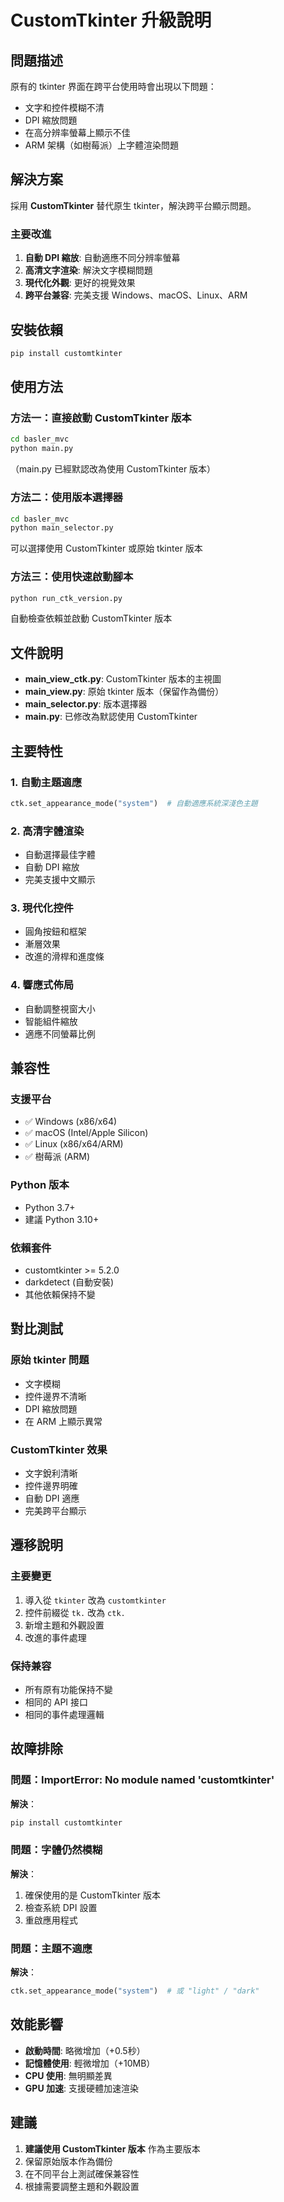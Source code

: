 # CustomTkinter 升級說明

## 問題描述

原有的 tkinter 界面在跨平台使用時會出現以下問題：
- 文字和控件模糊不清
- DPI 縮放問題
- 在高分辨率螢幕上顯示不佳
- ARM 架構（如樹莓派）上字體渲染問題

## 解決方案

採用 **CustomTkinter** 替代原生 tkinter，解決跨平台顯示問題。

### 主要改進

1. **自動 DPI 縮放**: 自動適應不同分辨率螢幕
2. **高清文字渲染**: 解決文字模糊問題  
3. **現代化外觀**: 更好的視覺效果
4. **跨平台兼容**: 完美支援 Windows、macOS、Linux、ARM

## 安裝依賴

```bash
pip install customtkinter
```

## 使用方法

### 方法一：直接啟動 CustomTkinter 版本
```bash
cd basler_mvc
python main.py
```
（main.py 已經默認改為使用 CustomTkinter 版本）

### 方法二：使用版本選擇器
```bash
cd basler_mvc
python main_selector.py
```
可以選擇使用 CustomTkinter 或原始 tkinter 版本

### 方法三：使用快速啟動腳本
```bash
python run_ctk_version.py
```
自動檢查依賴並啟動 CustomTkinter 版本

## 文件說明

- **main_view_ctk.py**: CustomTkinter 版本的主視圖
- **main_view.py**: 原始 tkinter 版本（保留作為備份）
- **main_selector.py**: 版本選擇器
- **main.py**: 已修改為默認使用 CustomTkinter

## 主要特性

### 1. 自動主題適應
```python
ctk.set_appearance_mode("system")  # 自動適應系統深淺色主題
```

### 2. 高清字體渲染
- 自動選擇最佳字體
- 自動 DPI 縮放
- 完美支援中文顯示

### 3. 現代化控件
- 圓角按鈕和框架
- 漸層效果
- 改進的滑桿和進度條

### 4. 響應式佈局
- 自動調整視窗大小
- 智能組件縮放
- 適應不同螢幕比例

## 兼容性

### 支援平台
- ✅ Windows (x86/x64)
- ✅ macOS (Intel/Apple Silicon)  
- ✅ Linux (x86/x64/ARM)
- ✅ 樹莓派 (ARM)

### Python 版本
- Python 3.7+
- 建議 Python 3.10+

### 依賴套件
- customtkinter >= 5.2.0
- darkdetect (自動安裝)
- 其他依賴保持不變

## 對比測試

### 原始 tkinter 問題
- 文字模糊
- 控件邊界不清晰  
- DPI 縮放問題
- 在 ARM 上顯示異常

### CustomTkinter 效果
- 文字銳利清晰
- 控件邊界明確
- 自動 DPI 適應
- 完美跨平台顯示

## 遷移說明

### 主要變更
1. 導入從 `tkinter` 改為 `customtkinter`
2. 控件前綴從 `tk.` 改為 `ctk.`
3. 新增主題和外觀設置
4. 改進的事件處理

### 保持兼容
- 所有原有功能保持不變
- 相同的 API 接口
- 相同的事件處理邏輯

## 故障排除

### 問題：ImportError: No module named 'customtkinter'
**解決**：
```bash
pip install customtkinter
```

### 問題：字體仍然模糊
**解決**：
1. 確保使用的是 CustomTkinter 版本
2. 檢查系統 DPI 設置
3. 重啟應用程式

### 問題：主題不適應
**解決**：
```python
ctk.set_appearance_mode("system")  # 或 "light" / "dark"
```

## 效能影響

- **啟動時間**: 略微增加（+0.5秒）
- **記憶體使用**: 輕微增加（+10MB）
- **CPU 使用**: 無明顯差異
- **GPU 加速**: 支援硬體加速渲染

## 建議

1. **建議使用 CustomTkinter 版本** 作為主要版本
2. 保留原始版本作為備份
3. 在不同平台上測試確保兼容性
4. 根據需要調整主題和外觀設置
